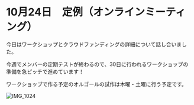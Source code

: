 # 10月24日　定例（オンラインミーティング）

今日はワークショップとクラウドファンディングの詳細について話し合いました。

今週でメンバーの定期テストが終わるので、30日に行われるワークショップの準備を急ピッチで進めています！

ワークショップで作る予定のオルゴールの試作は木曜・土曜に行う予定です。

![IMG_1024](https://user-images.githubusercontent.com/101546670/197555700-8378322e-3d41-4815-bf2d-e2ff1fcb9fd4.jpg)
